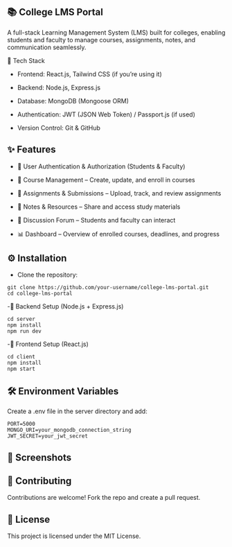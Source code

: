 ## 📚 College LMS Portal

A full-stack Learning Management System (LMS) built for colleges, enabling students and faculty to manage courses, assignments, notes, and communication seamlessly.

🚀 Tech Stack

- Frontend: React.js, Tailwind CSS (if you’re using it)

- Backend: Node.js, Express.js

- Database: MongoDB (Mongoose ORM)

- Authentication: JWT (JSON Web Token) / Passport.js (if used)

- Version Control: Git & GitHub

## ✨ Features

- 🔑 User Authentication & Authorization (Students & Faculty)

- 📘 Course Management – Create, update, and enroll in courses

- 📝 Assignments & Submissions – Upload, track, and review assignments

- 📂 Notes & Resources – Share and access study materials

- 💬 Discussion Forum – Students and faculty can interact

- 📊 Dashboard – Overview of enrolled courses, deadlines, and progress

## ⚙️ Installation

- Clone the repository:

```
git clone https://github.com/your-username/college-lms-portal.git
cd college-lms-portal
```

-🔹 Backend Setup (Node.js + Express.js)
```
cd server
npm install
npm run dev
```

-🔹 Frontend Setup (React.js)
```
cd client
npm install
npm start
```

## 🛠️ Environment Variables

Create a .env file in the server directory and add:

```
PORT=5000
MONGO_URI=your_mongodb_connection_string
JWT_SECRET=your_jwt_secret
```

## 📸 Screenshots


## 🤝 Contributing

Contributions are welcome! Fork the repo and create a pull request.

## 📄 License

This project is licensed under the MIT License.
